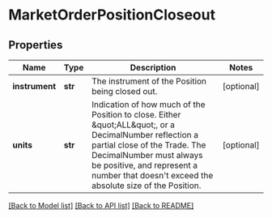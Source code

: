 # MarketOrderPositionCloseout

## Properties
Name | Type | Description | Notes
------------ | ------------- | ------------- | -------------
**instrument** | **str** | The instrument of the Position being closed out. | [optional] 
**units** | **str** | Indication of how much of the Position to close. Either \&quot;ALL\&quot;, or a DecimalNumber reflection a partial close of the Trade. The DecimalNumber must always be positive, and represent a number that doesn&#39;t exceed the absolute size of the Position. | [optional] 

[[Back to Model list]](../README.md#documentation-for-models) [[Back to API list]](../README.md#documentation-for-api-endpoints) [[Back to README]](../README.md)


